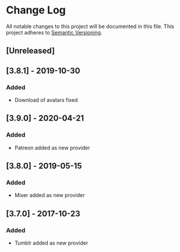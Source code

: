 # Change Log

All notable changes to this project will be documented in this file. 
This project adheres to [Semantic Versioning](http://semver.org/).


## [Unreleased]

## [3.8.1] - 2019-10-30
### Added
- Download of avatars fixed

## [3.9.0] - 2020-04-21
### Added
- Patreon added as new provider

## [3.8.0] - 2019-05-15
### Added
- Mixer added as new provider

## [3.7.0] - 2017-10-23
### Added
- Tumblr added as new provider